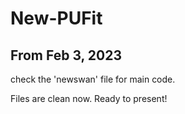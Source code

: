 # New-PUFit
## From Feb 3, 2023
check the 'newswan' file for main code.

Files are clean now. Ready to present!
